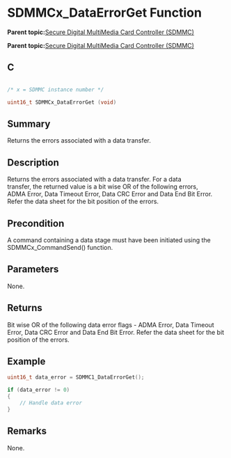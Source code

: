 # SDMMCx\_DataErrorGet Function

**Parent topic:**[Secure Digital MultiMedia Card Controller \(SDMMC\)](GUID-670F0003-D51D-457F-BF15-845C30D30C12.md)

**Parent topic:**[Secure Digital MultiMedia Card Controller \(SDMMC\)](GUID-9384AD3C-4E33-479E-B7BB-005772421CB2.md)

## C

```c

/* x = SDMMC instance number */

uint16_t SDMMCx_DataErrorGet (void)
```

## Summary

Returns the errors associated with a data transfer.

## Description

Returns the errors associated with a data transfer. For a data<br />transfer, the returned value is a bit wise OR of the following errors,<br />ADMA Error, Data Timeout Error, Data CRC Error and Data End Bit Error.<br />Refer the data sheet for the bit position of the errors.

## Precondition

A command containing a data stage must have been initiated using the SDMMCx\_CommandSend\(\) function.

## Parameters

None.

## Returns

Bit wise OR of the following data error flags - ADMA Error, Data Timeout Error, Data CRC Error and Data End Bit Error. Refer the data sheet for the bit position of the errors.

## Example

```c
uint16_t data_error = SDMMC1_DataErrorGet();

if (data_error != 0)
{
    // Handle data error
}
```

## Remarks

None.

